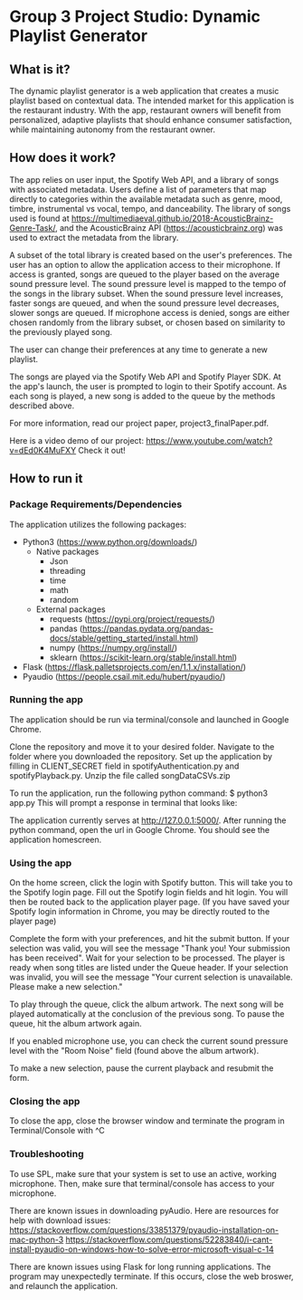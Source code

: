 # Group 3 Project Studio: Dynamic Playlist Generator

## What is it?
The dynamic playlist generator is a web application that creates a music playlist based on contextual data. The intended market for this application is the restaurant industry. With the app, restaurant owners will benefit from personalized, adaptive playlists that should enhance consumer satisfaction, while maintaining autonomy from the restaurant owner. 

## How does it work?
The app relies on user input, the Spotify Web API, and a library of songs with associated metadata.
Users define a list of parameters that map directly to categories within the available metadata such as genre, mood, timbre, instrumental vs vocal, tempo, and danceability. The library of songs used is found at https://multimediaeval.github.io/2018-AcousticBrainz-Genre-Task/, and the AcousticBrainz API (https://acousticbrainz.org) was used to extract the metadata from the library. 

A subset of the total library is created based on the user's preferences. The user has an option to allow the application access to their microphone. If access is granted, songs are queued to the player based on the average sound pressure level. The sound pressure level is mapped to the tempo of the songs in the library subset. When the sound pressure level increases, faster songs are queued, and when the sound pressure level decreases, slower songs are queued. If microphone access is denied, songs are either chosen randomly from the library subset, or chosen based on similarity to the previously played song. 

The user can change their preferences at any time to generate a new playlist.

The songs are played via the Spotify Web API and Spotify Player SDK. At the app's launch, the user is prompted to login to their Spotify account. As each song is played, a new song is added to the queue by the methods described above.

For more information, read our project paper, project3_finalPaper.pdf.

Here is a video demo of our project: https://www.youtube.com/watch?v=dEd0K4MuFXY Check it out!

## How to run it

### Package Requirements/Dependencies
The application utilizes the following packages:
- Python3 (https://www.python.org/downloads/)
  - Native packages
    - Json
    - threading
    - time
    - math
    - random
  - External packages
    - requests (https://pypi.org/project/requests/)
    - pandas (https://pandas.pydata.org/pandas-docs/stable/getting_started/install.html)
    - numpy (https://numpy.org/install/)
    - sklearn (https://scikit-learn.org/stable/install.html)
- Flask (https://flask.palletsprojects.com/en/1.1.x/installation/)
- Pyaudio (https://people.csail.mit.edu/hubert/pyaudio/)

### Running the app
The application should be run via terminal/console and launched in Google Chrome. 

Clone the repository and move it to your desired folder. Navigate to the folder where you downloaded the repository. Set up the application by filling in CLIENT_SECRET field in spotifyAuthentication.py and spotifyPlayback.py. Unzip the file called songDataCSVs.zip

To run the application, run the following python command: $ python3 app.py 
This will prompt a response in terminal that looks like:

The application currently serves at http://127.0.0.1:5000/. After running the python command, open the url in Google Chrome. You should see the application homescreen.

### Using the app
On the home screen, click the login with Spotify button. This will take you to the Spotify login page. Fill out the Spotify login fields and hit login. You will then be routed back to the application player page. 
(If you have saved your Spotify login information in Chrome,  you may be directly routed to the player page)

Complete the form with your preferences, and hit the submit button. 
If your selection was valid, you will see the message "Thank  you!  Your submission has been received". Wait for your selection to be processed. The player is ready when song titles are listed under the Queue header.
If your  selection was invalid, you will see the message "Your current selection is unavailable. Please make a new selection." 

To play through the queue, click the album artwork. The next song will be played automatically at the conclusion of the previous song. To pause the queue, hit the album artwork again. 

If you enabled microphone use, you can check the current sound pressure level with the "Room Noise" field (found above the album artwork). 

To make a new selection, pause the current playback and resubmit the form.

### Closing the app
To close the app, close the browser window and terminate the program in Terminal/Console with ^C

### Troubleshooting
To use SPL, make sure that your system is set to use an active, working microphone. Then, make sure that terminal/console has access to your microphone.

There are known issues in downloading pyAudio. Here are resources for help with download issues: https://stackoverflow.com/questions/33851379/pyaudio-installation-on-mac-python-3
https://stackoverflow.com/questions/52283840/i-cant-install-pyaudio-on-windows-how-to-solve-error-microsoft-visual-c-14

There are known issues using Flask for long running applications. The program may unexpectedly terminate. If this occurs, close the web broswer, and relaunch the application.

